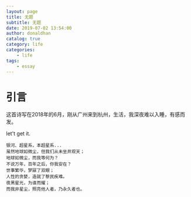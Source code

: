 ```yaml
---
layout: page
title: 无题
subtitle: 无题
date: 2019-07-02 13:54:00
author: donaldhan
catalog: true
category: life
categories:
    - life
tags:
    - essay
---
```


# 引言
这首诗写在2018年的6月，刚从广州来到杭州，生活，我深夜难以入睡，有感而发。

let't get it.


```
银河、超星系，本超星系...
虽然地球如微尘，但我们从未坐井观天；
地球如微尘，而我等何为？
不说万年，百年之后，你我安在？
世事繁华，梦寐了双眼；
人性的贪婪，造就了黎民疾难。
夜黑星光，为谁而耀；
而我非星尘，照亮他人者，乃永久者也。
```